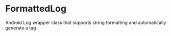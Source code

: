 # FormattedLog
Android Log wrapper class that supports string formatting and automatically generate a tag
